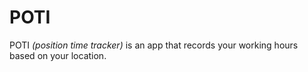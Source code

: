 # POTI

POTI _(position time tracker)_ is an app that records your working hours based on your location.